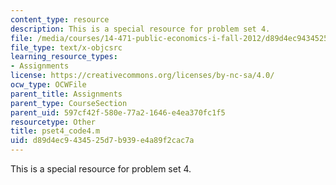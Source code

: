 ```yaml
---
content_type: resource
description: This is a special resource for problem set 4.
file: /media/courses/14-471-public-economics-i-fall-2012/d89d4ec9434525d7b939e4a89f2cac7a_pset4_code4.m
file_type: text/x-objcsrc
learning_resource_types:
- Assignments
license: https://creativecommons.org/licenses/by-nc-sa/4.0/
ocw_type: OCWFile
parent_title: Assignments
parent_type: CourseSection
parent_uid: 597cf42f-580e-77a2-1646-e4ea370fc1f5
resourcetype: Other
title: pset4_code4.m
uid: d89d4ec9-4345-25d7-b939-e4a89f2cac7a
---
```

This is a special resource for problem set 4.